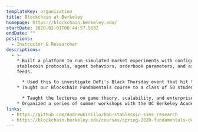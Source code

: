 ```yaml
---
templateKey: organization
title: Blockchain at Berkeley
homepage: https://blockchain.berkeley.edu/
startDate: 2020-02-01T08:44:57.568Z
endDate: ""
positions:
  - Instructor & Researcher
descriptions:
  - >-
    * Built a platform to run simulated market experiments with configurable
    stablecoin protocols, agent behaviors, orderbook parameters, and asset price
    feeds.

      * Used this to investigate DeFi's Black Thursday event that hit the crypto markets on March 12th, 2020, and specifically the stability implications for the Dai protocol.
    * Taught our Blockchain Fundamentals course to a class of 50 students.

      * Taught the lectures on game theory, scalability, and enterprise blockchain.
    * Organized a series of summer workshops with the UC Berkeley Academic Talent Development Program (ATDP) that taught middle and high schoolers about blockchain technology.
links:
  - https://github.com/AndrewKirillo/bab-stablecoin_sims_research
  - https://blockchain.berkeley.edu/courses/spring-2020-fundamentals-decal/
---
```

